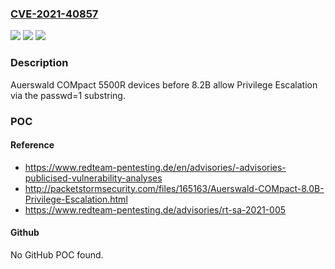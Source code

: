 ### [CVE-2021-40857](https://cve.mitre.org/cgi-bin/cvename.cgi?name=CVE-2021-40857)
![](https://img.shields.io/static/v1?label=Product&message=n%2Fa&color=blue)
![](https://img.shields.io/static/v1?label=Version&message=n%2Fa&color=blue)
![](https://img.shields.io/static/v1?label=Vulnerability&message=n%2Fa&color=brighgreen)

### Description

Auerswald COMpact 5500R devices before 8.2B allow Privilege Escalation via the passwd=1 substring.

### POC

#### Reference
- https://www.redteam-pentesting.de/en/advisories/-advisories-publicised-vulnerability-analyses
- http://packetstormsecurity.com/files/165163/Auerswald-COMpact-8.0B-Privilege-Escalation.html
- https://www.redteam-pentesting.de/advisories/rt-sa-2021-005

#### Github
No GitHub POC found.


